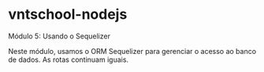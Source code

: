 # vntschool-nodejs
Módulo 5: Usando o Sequelizer

Neste módulo, usamos o ORM Sequelizer para gerenciar o acesso ao banco de dados. As rotas continuam iguais. 